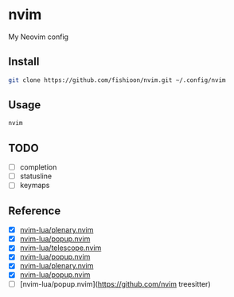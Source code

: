 # nvim
My Neovim config

## Install
```bash
git clone https://github.com/fishioon/nvim.git ~/.config/nvim
```

## Usage
```bash
nvim
```

## TODO
- [ ] completion
- [ ] statusline
- [ ] keymaps

## Reference
- [x] [nvim-lua/plenary.nvim](https://github.com/nvim-lua/plenary.nvim)
- [x] [nvim-lua/popup.nvim](https://github.com/nvim-lua/popup.nvim)
- [x] [nvim-lua/telescope.nvim](https://github.com/nvim-lua/telescope.nvim)
- [x] [nvim-lua/popup.nvim](https://github.com/nvim-lua/popup.nvim)
- [x] [nvim-lua/plenary.nvim](https://github.com/nvim-lua/plenary.nvim)
- [x] [nvim-lua/popup.nvim](https://github.com/nvim-lua/popup.nvim)
- [ ] [nvim-lua/popup.nvim](https://github.com/nvim treesitter)

